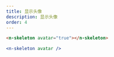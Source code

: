 ```yaml
---
title: 显示头像
description: 显示头像
order: 4
---
```


```html
<n-skeleton avatar="true"></n-skeleton>
```

```jsx
<n-skeleton avatar />
```
